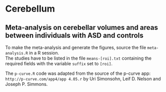 # Cerebellum

## Meta-analysis on cerebellar volumes and areas between individuals with ASD and controls

To make the meta-analysis and generate the figures, source the file `meta-analysis.R` in a R session.<br>
The studies have to be listed in the file `means-[roi].txt` containing the required fields with the variable `suffix` set to `[roi]`.

The `p-curve.R` code was adapted from the source of the p-curve app: `http://p-curve.com/app4/app 4.05.r` by Uri Simonsohn, Leif D. Nelson and Joseph P. Simmons.
